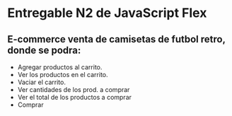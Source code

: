 # Entregable N2 de JavaScript Flex

## E-commerce venta de camisetas de futbol retro, donde se podra: 
 - Agregar productos al carrito.
 - Ver los productos en el carrito.
 - Vaciar el carrito.
 - Ver cantidades de los prod. a comprar
 - Ver el total de los productos a comprar 
 - Comprar
